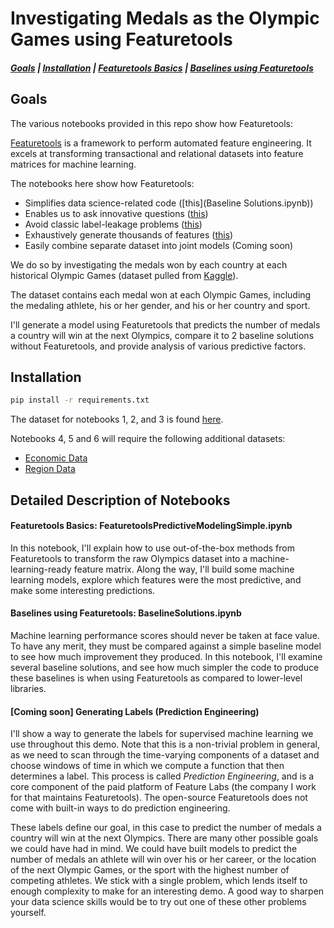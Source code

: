 # Investigating Medals as the Olympic Games using Featuretools
##### [Goals](##goals) | [Installation](##installation) | [Featuretools Basics](##featuretools) | [Baselines using Featuretools](##baselines)

<!--| [Generating Labels](##[Coming soon] Generating Labels (Prediction Engineering))
| [Deeper Exploration](#[Coming soon] Deeper Exploration)
| [Linking Multiple Datasets](#[Coming soon] Linking Multiple Datasets)
| [Performance Evaluation](#[Coming soon] Performance Evaluation)
| [Constrained Feature Exploration](#[Coming soon] Constrained Feature Exploration)
-->
## Goals

The various notebooks provided in this repo show how Featuretools:

[Featuretools](https://www.featuretools.com/) is a framework to perform automated feature engineering. It excels at transforming transactional and relational datasets into feature matrices for machine learning.

The notebooks here show how Featuretools:
 * Simplifies data science-related code ([this](Baseline Solutions.ipynb))
 * Enables us to ask innovative questions ([this](FeaturetoolsPredictiveModelingSimple.ipynb))
 * Avoid classic label-leakage problems ([this](FeaturetoolsPredictiveModelingSimple.ipynb))
 * Exhaustively generate thousands of features ([this](FeaturetoolsPredictiveModelingSimple.ipynb))
 * Easily combine separate dataset into joint models (Coming soon)

We do so by investigating the medals won by each country at each historical Olympic Games (dataset pulled from [Kaggle](kaggle.com/the-guardian/olympic-games)).

The dataset contains each medal won at each Olympic Games, including the medaling athlete, his or her gender, and his or her country and sport.

I'll generate a model using Featuretools that predicts the number of medals a country will win at the next Olympics, compare it to 2 baseline solutions without Featuretools, and provide analysis of various predictive factors.

## Installation

```sh
pip install -r requirements.txt
```

The dataset for notebooks 1, 2, and 3 is found <a href=https://www.kaggle.com/the-guardian/data>here</a>.

Notebooks 4, 5 and 6 will require the following additional datasets:

 * <a href=https://www.kaggle.com/worldbank/world-development-indicators>Economic Data</a>
 * <a href=https://unstats.un.org/unsd/methodology/m49/overview/>Region Data</a>

## Detailed Description of Notebooks

#### Featuretools Basics: FeaturetoolsPredictiveModelingSimple.ipynb

In this notebook, I'll explain how to use out-of-the-box methods from Featuretools to transform the raw Olympics dataset into a machine-learning-ready feature matrix.
Along the way, I'll build some machine learning models, explore which features were the most predictive, and make some interesting predictions.

#### Baselines using Featuretools: BaselineSolutions.ipynb

Machine learning performance scores should never be taken at face value.
To have any merit, they must be compared against a simple baseline model to see how much improvement they produced.
In this notebook, I'll examine several baseline solutions, and see how much simpler the code to produce these baselines is when using Featuretools as compared to lower-level libraries.

#### [Coming soon] Generating Labels (Prediction Engineering)

I'll show a way to generate the labels for supervised machine learning we use throughout this demo.
Note that this is a non-trivial problem in general, as we need to scan through the time-varying components of a dataset and choose windows of time in which we compute a function that then determines a label.
This process is called *Prediction Engineering*, and is a core component of the paid platform of Feature Labs (the company I work for that maintains Featuretools). The open-source Featuretools does not come with built-in ways to do prediction engineering.

These labels define our goal, in this case to predict the number of medals a country will win at the next Olympics.
There are many other possible goals we could have had in mind. We could have built models to predict the number of medals an athlete will win over his or her career,
or the location of the next Olympic Games, or the sport with the highest number of competing athletes.
We stick with a single problem, which lends itself to enough complexity to make for an interesting demo. A good way to sharpen your data science skills would be to try out one of these other problems yourself.

<!--
#### [Coming soon] Deeper Exploration

Now that we understand the dataset and the basics of Featuretools, we'll take a deeper dive into some more advanced aspects of Featuretools.
Through this process we'll examine where our prediction model breaks down, as well as seek to understand the dataset from a predictive perspective.

#### [Coming soon] Linking Multiple Datasets

Linking several independently-sourced datasets is an interesting component of the data science process that Featuretools can help with.
In this notebook we'll show how to add in economic and region information about each country to our dataset, and easily rerun our pipeline with this new data.

#### [Coming soon] Performance Evaluation

At this point we've seen several different approaches to understanding the data.
In this notebook, we'll examine some unique feature selection techniques that Featuretools makes possible, as well as make some comparisons between many different models by examining their predictive power.

#### [Coming soon] Constrained Feature Exploration

The prediction problem we've defined is fairly easy to solve. What this means is that we can experiment with limited sets of features, which each hold predictive power independently from each other.
Using a limited feature set allows us to make good comparisons between different types of features.
For instance, we'll investigate how using only economic features shows us which economic indicators are most important (at least for determining the outcome of the Olympics) at different times in history.
-->
